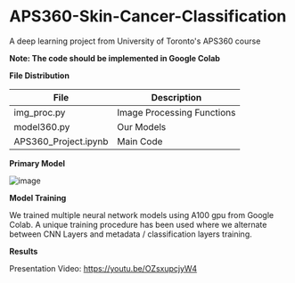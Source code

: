 # APS360-Skin-Cancer-Classification
A deep learning project from University of Toronto's APS360 course 

**Note: The code should be implemented in Google Colab**&nbsp;

**File Distribution**

| File  | Description |
| ------------- | ------------- |
| img_proc.py  | Image Processing Functions  |
| model360.py  | Our Models  |
| APS360_Project.ipynb  | Main Code  |


**Primary Model**

![image](https://github.com/user-attachments/assets/47c946bb-479b-4582-82fc-8ad54682fbf1)


**Model Training**

We trained multiple neural network models using A100 gpu from Google Colab. A unique training procedure has been used where we alternate between CNN Layers and metadata / classification layers training.


**Results**



Presentation Video: https://youtu.be/OZsxupcjyW4
